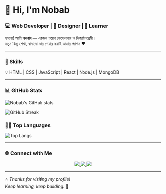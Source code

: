 # 👋 Hi, I'm Nobab  
### 💻 Web Developer | 🎨 Designer | 🚀 Learner  

হ্যালো! আমি **নওবাব** — একজন ওয়েব ডেভেলপার ও ডিজাইনপ্রেমী।  
নতুন কিছু শেখা, বানানো আর শেয়ার করাই আমার প্যাশন ❤️  

---

### 🧠 Skills
💡 HTML | CSS | JavaScript | React | Node.js | MongoDB  

---

### 📊 GitHub Stats
![Nobab's GitHub stats](https://github-readme-stats-demolab.vercel.app/api?username=nobabexe&show_icons=true&theme=tokyonight)

![GitHub Streak](https://streak-stats.demolab.com?user=nobabexe&theme=tokyonight)

### 🧑‍💻 Top Languages

![Top Langs](https://github-readme-stats.vercel.app/api/top-langs/?username=nobabexe&layout=compact&theme=tokyonight)

---

### 🌐 Connect with Me
<p align="center">
  <a href="mailto:emonet328@gmail.com">
    <img src="https://img.shields.io/badge/Email-D14836?style=for-the-badge&logo=gmail&logoColor=white" />
  </a>
  <a href="https://www.facebook.com/share/1CWrsfuESK/">
    <img src="https://img.shields.io/badge/Facebook-1877F2?style=for-the-badge&logo=facebook&logoColor=white" />
  </a>
  <a href="https://wa.me/8801965409055">
    <img src="https://img.shields.io/badge/WhatsApp-25D366?style=for-the-badge&logo=whatsapp&logoColor=white" />
  </a>
</p>

---

⭐ *Thanks for visiting my profile!*  
*Keep learning, keep building.* 🚀
